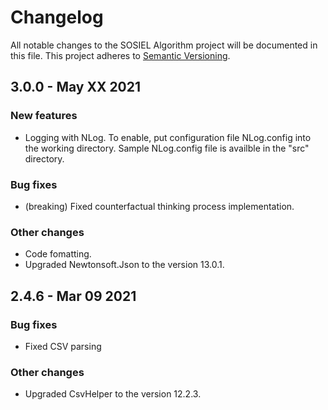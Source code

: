 # Changelog

All notable changes to the SOSIEL Algorithm project will be documented in this file.
This project adheres to [Semantic Versioning](https://semver.org/spec/v2.0.0.html).

## 3.0.0 - May XX 2021

### New features

- Logging with NLog. To enable, put configuration file NLog.config into the working directory.
  Sample NLog.config file is availble in the "src" directory.

### Bug fixes

- (breaking) Fixed counterfactual thinking process implementation.

### Other changes

- Code fomatting.
- Upgraded Newtonsoft.Json to the version 13.0.1.

## 2.4.6 - Mar 09 2021

### Bug fixes

- Fixed CSV parsing

### Other changes

- Upgraded CsvHelper to the version 12.2.3.

